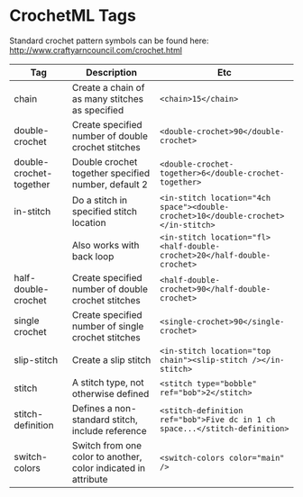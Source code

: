 # CrochetML Tags

Standard crochet pattern symbols can be found here: http://www.craftyarncouncil.com/crochet.html

| Tag | Description | Etc |
| --- | ----------- | --- |
| chain | Create a chain of as many stitches as specified | `<chain>15</chain>` |
| double-crochet | Create specified number of double crochet stitches | `<double-crochet>90</double-crochet>` |
| double-crochet-together | Double crochet together specified number, default 2 | `<double-crochet-together>6</double-crochet-together>` |
| in-stitch | Do a stitch in specified stitch location | `<in-stitch location="4ch space"><double-crochet>10</double-crochet></in-stitch>` |
| | Also works with back loop | `<in-stitch location="fl><half-double-crochet>20</half-double-crochet>` |
| half-double-crochet | Create specified number of double crochet stitches | `<half-double-crochet>90</half-double-crochet>` |
| single crochet | Create specified number of single crochet stitches | `<single-crochet>90</single-crochet>` |
| slip-stitch | Create a slip stitch | `<in-stitch location="top chain"><slip-stitch /></in-stitch>`|
| stitch | A stitch type, not otherwise defined | `<stitch type="bobble" ref="bob">2</stitch>` |
| stitch-definition | Defines a non-standard stitch, include reference |  `<stitch-definition ref="bob">Five dc in 1 ch space...</stitch-definition>` |
| switch-colors | Switch from one color to another, color indicated in attribute | `<switch-colors color="main" />` |
